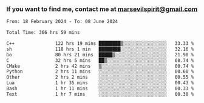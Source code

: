### If you want to find me, contact me at marsevilspirit@gmail.com

<!--
**marsevilspirit/marsevilspirit** is a ✨ _special_ ✨ repository because its `README.md` (this file) appears on your GitHub profile.

Here are some ideas to get you started:

- 🔭 I’m currently working on ...
- 🌱 I’m currently learning ...
- 👯 I’m looking to collaborate on ...
- 🤔 I’m looking for help with ...
- 💬 Ask me about ...
- 📫 How to reach me: ...
- 😄 Pronouns: ...
- ⚡ Fun fact: ...
-->
<!--START_SECTION:waka-->

```txt
From: 18 February 2024 - To: 08 June 2024

Total Time: 366 hrs 59 mins

C++               122 hrs 19 mins ████████▒░░░░░░░░░░░░░░░░   33.33 %
sh                118 hrs 1 min   ████████░░░░░░░░░░░░░░░░░   32.16 %
Go                80 hrs 21 mins  █████▒░░░░░░░░░░░░░░░░░░░   21.90 %
C                 32 hrs 5 mins   ██▒░░░░░░░░░░░░░░░░░░░░░░   08.74 %
CMake             2 hrs 42 mins   ▒░░░░░░░░░░░░░░░░░░░░░░░░   00.74 %
Python            2 hrs 11 mins   ░░░░░░░░░░░░░░░░░░░░░░░░░   00.60 %
Other             2 hrs 2 mins    ░░░░░░░░░░░░░░░░░░░░░░░░░   00.55 %
Lua               1 hr 35 mins    ░░░░░░░░░░░░░░░░░░░░░░░░░   00.43 %
Bash              1 hr 11 mins    ░░░░░░░░░░░░░░░░░░░░░░░░░   00.33 %
Text              1 hr 7 mins     ░░░░░░░░░░░░░░░░░░░░░░░░░   00.30 %
```

<!--END_SECTION:waka-->
